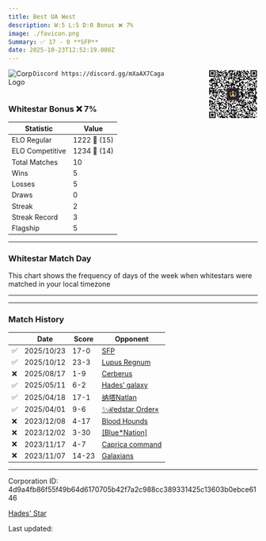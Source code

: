 ```yaml
---
title: ​Best UA West
description: W:5 L:5 D:0 Bonus ❌ 7%
image: ./favicon.png
Summary: ✅ 17 - 0 **SFP**
date: 2025-10-23T12:52:19.000Z
---
```

<head>
<link rel="icon" type="image/x-icon" href="./favicon.ico">
</head>
<img align="left" width="50" height="50" src="./favicon.ico" alt="Corp Logo"><img align="right" width="100" height="100" src="./qr.png" alt="QR Code">

```
Discord https://discord.gg/mXaAX7Caga
```
<br>

### Whitestar Bonus ❌ 7%

| Statistic | Value |
| --- | --- |
| ELO Regular | 1222 🔺  (15)|
| ELO Competitive | 1234 🔺  (14)|
| Total Matches | 10 |
| Wins | 5 |
| Losses | 5 |
| Draws | 0 |
| Streak | 2 |
| Streak Record | 3 |
| Flagship | 5 |

---

### Whitestar Match Day

This chart shows the frequency of days of the week when whitestars were matched in your local timezone

<!-- Load Chart.js from jsDelivr CDN -->
<script src="https://cdn.jsdelivr.net/npm/chart.js@4.0.1"></script>

<!-- Create a canvas element where the chart will be rendered -->
<canvas id="myChart" width="400" height="200"></canvas>

<!-- JavaScript code to render the bar chart -->
<script>
    document.addEventListener("DOMContentLoaded", function() {
        // Ensure scanTime is an array; if empty, handle accordingly
        let timestamps = [1760791939,1759820837,1755019485,1746519809,1744540206,1743064318,1701611417,1701057823,1699820701,1698912184];

        const fontColor = 'rgba(64, 128, 160, 1)';

        // Function to convert Unix timestamps to day of the week (0=Sunday, 6=Saturday)
        function getDayOfWeek(timestamp) {
            return new Date(timestamp * 1000).getDay();
        }

        // Initialize an array to count occurrences for each day of the week
        let dayCounts = [0, 0, 0, 0, 0, 0, 0];

        // Populate the dayCounts array based on the scanTime data
        timestamps.forEach(ts => {
            let dayOfWeek = getDayOfWeek(ts);
            dayCounts[dayOfWeek]++;
        });

        // Chart.js configuration for the bar chart
        const data = {
            labels: ['Sunday', 'Monday', 'Tuesday', 'Wednesday', 'Thursday', 'Friday', 'Saturday'],
            datasets: [{
                data: dayCounts,
                backgroundColor: [
                    'rgba(0, 191, 255, 0.2)',   // Deep Sky Blue (Sunday)
                    'rgba(135, 206, 250, 0.2)', // Light Sky Blue (Monday)
                    'rgba(173, 216, 230, 0.2)', // Light Blue (Tuesday)
                    'rgba(214, 236, 243, 0.2)', // Custom light blue (Wednesday)
                    'rgba(173, 216, 230, 0.2)', // Light Blue (Thursday)
                    'rgba(135, 206, 250, 0.2)', // Light Sky Blue (Friday)
                    'rgba(0, 191, 255, 0.2)'    // Deep Sky Blue (Saturday)
                ],
                borderColor: [
                    'rgba(0, 191, 255, 1)',
                    'rgba(135, 206, 250, 1)',
                    'rgba(173, 216, 230, 1)',
                    'rgba(214, 236, 243, 1)',
                    'rgba(173, 216, 230, 1)',
                    'rgba(135, 206, 250, 1)',
                    'rgba(0, 191, 255, 1)'
                ],
                borderWidth: 1,
                minBarLength: 5
            }]
        };

        const config = {
            type: 'bar',
            data: data,
            options: {
                scales: {
                    y: {
                        beginAtZero: true,
                        ticks: {
                            stepSize: 1,
                            color: fontColor
                        },
                        grid: {
                            color: 'rgba(255, 255, 255, 0.2)'
                        }
                    },
                    x: {
                        ticks: {
                            color: fontColor
                        },
                        grid: {
                            display: false 
                        }
                    }
                },
                plugins: {
                    legend: {
                        display: false
                    }
                }
            }
        };

        // Render the chart
        const ctx = document.getElementById('myChart').getContext('2d');
        const myChart = new Chart(ctx, config);
    });
</script>
    
---

---
### Match History

|  | Date | Score | Opponent |
| --- | --- | --- | --- |
| ✅ | 2025/10/23 | 17-0 | [SFP](https://ws.tsl.rocks/corp/228ab862cc44c9a9e88d630652f5e4f96bbb89f038d6279aedd213072a4dea4c/) |
| ✅ | 2025/10/12 | 23-3 | [Lupus Regnum](https://ws.tsl.rocks/corp/5d09edd698e4bd37f80fdeb19605360b985df7035b132f7cf4749dd1390098a9/) |
| ❌ | 2025/08/17 | 1-9 | [Cerberus](https://ws.tsl.rocks/corp/a1a5b11461becdc8a3e81f7d2a9bf5f284f3906a9b41c846cd83f68dc40ccdca/) |
| ✅ | 2025/05/11 | 6-2 | [Hades’ galaxy](https://ws.tsl.rocks/corp/a5161db8db3228457dcd60bba1f4edee3636f916b6d20b3fdedb04a4fb6f117e/) |
| ✅ | 2025/04/18 | 17-1 | [纳塔Natlan](https://ws.tsl.rocks/corp/3256a70ba8c9fd0e9dff34e19c2f7f25b85b460a55a2bfc2de9ecd2422971f44/) |
| ✅ | 2025/04/01 | 9-6 | [✨ℛedstar Order«](https://ws.tsl.rocks/corp/01220718f2aba52af83767c0d2e500ff584ec88cd06a8fa451841a5576937e8d/) |
| ❌ | 2023/12/08 | 4-17 | [Blood Hounds](https://ws.tsl.rocks/corp/e2741eb5c16b8ee8bb67a529e90c2891eaa23eddfb2a911cc0f3687d5a47c75e/) |
| ❌ | 2023/12/02 | 3-30 | [\[Blue\*Nation\]](https://ws.tsl.rocks/corp/38cd283c7bb8ee0390f5624e49a3465b1d4a8c789cc2d501f38918a16f6140e2/) |
| ❌ | 2023/11/17 | 4-7 | [Caprica command](https://ws.tsl.rocks/corp/122c9a522af83efad894aa7ba6a711a94e18cbd0045281764ef986e70361c570/) |
| ❌ | 2023/11/07 | 14-23 | [Galaxians](https://ws.tsl.rocks/corp/94728c6eb201c1f15c6e2304b5920aa155ccc1a7aac83b574baae51c53a22c5d/) |

---
Corporation ID: 4d9a4fb86f55f49b64d6170705b42f7a2c988cc389331425c13603b0ebce6146

[Hades' Star](https://www.hadesstar.com)
<script src="/assets/localtime.js"></script>
<div>
  Last updated: <span class="last-updated-date" data-unix-time="1761223939"></span>
</div>